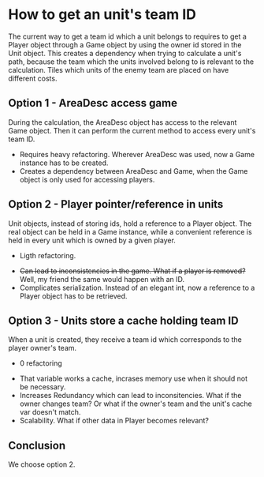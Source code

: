 # How to get an unit's team ID

The current way to get a team id which a unit belongs to requires to get a Player object through a Game object by using the owner id stored in the Unit object. This creates a dependency
when trying to calculate a unit's path, because the team which the units involved belong to is relevant to the calculation. Tiles which units of the enemy team are placed on have different costs.

## Option 1 - AreaDesc access game

During the calculation, the AreaDesc object has access to the relevant Game object. Then it can perform the current method to access every unit's team ID.

- Requires heavy refactoring. Wherever AreaDesc was used, now a Game instance has to be created.
- Creates a dependency between AreaDesc and Game, when the Game object is only used for accessing players.

## Option 2 - Player pointer/reference in units

Unit objects, instead of storing ids, hold a reference to a Player object. The real object can be held in a Game instance, while a convenient reference is held in every unit which is owned by a given player.

+ Ligth refactoring.
- ~~Can lead to inconsistencies in the game. What if a player is removed?~~ Well, my friend the same would happen with an ID.
- Complicates serialization. Instead of an elegant int, now a reference to a Player object has to be retrieved.

## Option 3 - Units store a cache holding team ID

When a unit is created, they receive a team id which corresponds to the player owner's team. 

+ 0 refactoring
- That variable works a cache, incrases memory use when it should not be necessary.
- Increases Redundancy which can lead to inconsitencies. What if the owner changes team? Or what if the owner's team and the unit's cache var doesn't match.
- Scalability. What if other data in Player becomes relevant?


## Conclusion
We  choose option 2.